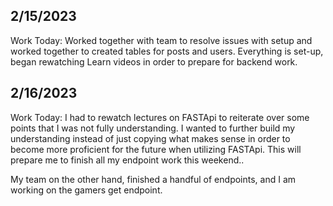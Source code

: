 ## 2/15/2023
Work Today:
Worked together with team to resolve issues with setup and worked together to created tables for posts and users. Everything is set-up, began rewatching Learn videos in order to prepare for backend work.

## 2/16/2023
Work Today:
I had to rewatch lectures on FASTApi to reiterate over some points that I was not fully understanding. I wanted to further build my understanding instead of just copying what makes sense in order to become more proficient for the future when utilizing FASTApi. This will prepare me to finish all my endpoint work this weekend..

My team on the other hand, finished a handful of endpoints, and I am working on the gamers get endpoint.
